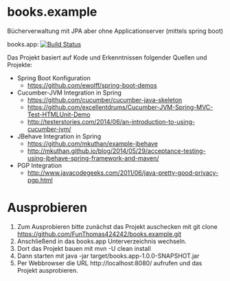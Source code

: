 # books.example
Bücherverwaltung mit JPA aber ohne Applicationserver (mittels spring boot)

books.app:
[![Build Status](https://travis-ci.org/FunThomas424242/books.example.svg?branch=master)](https://travis-ci.org/FunThomas424242/books.example)

Das Projekt basiert auf Kode und Erkenntnissen folgender Quellen und Projekte:

* Spring Boot Konfiguration
    * https://github.com/ewolff/spring-boot-demos 
* Cucumber-JVM Integration in Spring
    * https://github.com/cucumber/cucumber-java-skeleton
    * https://github.com/excellentdrums/Cucumber-JVM-Spring-MVC-Test-HTMLUnit-Demo
    * http://testerstories.com/2014/06/an-introduction-to-using-cucumber-jvm/
* JBehave Integration in Spring
    * https://github.com/mkuthan/example-jbehave
    * http://mkuthan.github.io/blog/2014/05/29/acceptance-testing-using-jbehave-spring-framework-and-maven/
* PGP Integration
    * http://www.javacodegeeks.com/2011/06/java-pretty-good-privacy-pgp.html

# Ausprobieren
1. Zum Ausprobieren bitte zunächst das Projekt auschecken mit git clone https://github.com/FunThomas424242/books.example.git
2. Anschließend in das books.app Unterverzeichnis wechseln.
3. Dort das Projekt bauen mit mvn  -U clean install
4. Dann starten mit java -jar target/books.app-1.0.0-SNAPSHOT.jar
5. Per Webbrowser die URL http://localhost:8080/ aufrufen und das Projekt ausprobieren.

